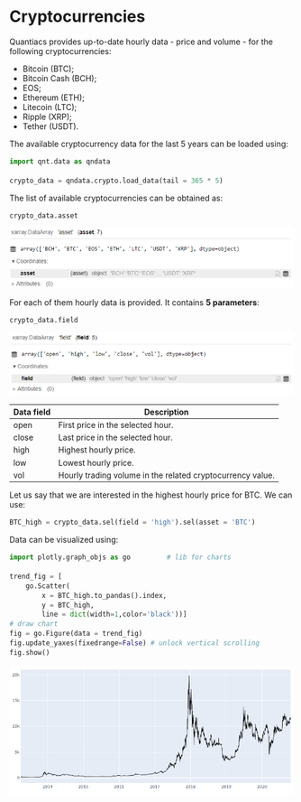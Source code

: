 # Cryptocurrencies

Quantiacs provides up-to-date hourly data - price and volume - for the following cryptocurrencies: 

* Bitcoin (BTC); 
* Bitcoin Cash (BCH);
* EOS;
* Ethereum (ETH);
* Litecoin (LTC);
* Ripple (XRP);
* Tether (USDT). 

The available cryptocurrency data for the last 5 years can be loaded using:
```python
import qnt.data as qndata

crypto_data = qndata.crypto.load_data(tail = 365 * 5)
```

The list of available cryptocurrencies can be obtained as:
```python
crypto_data.asset
```
![crypto_asset](./pictures/crypto_asset.PNG)

For each of them hourly data is provided. It contains **5 parameters**:
```python
crypto_data.field
```
![crypto_field](./pictures/crypto_fields.PNG)

| Data field | Description |
| ------------------ | -------- |
| open               | First price in the selected hour.|
| close              | Last price in the selected hour. |
| high               | Highest hourly price. |
| low                | Lowest hourly price. |
| vol                | Hourly trading volume in the related cryptocurrency value.|

Let us say that we are interested in the highest hourly price for BTC. We can use:

```python
BTC_high = crypto_data.sel(field = 'high').sel(asset = 'BTC')
```

Data can be visualized using:

```python
import plotly.graph_objs as go         # lib for charts

trend_fig = [
    go.Scatter(
        x = BTC_high.to_pandas().index,
        y = BTC_high,
        line = dict(width=1,color='black'))]
# draw chart
fig = go.Figure(data = trend_fig)
fig.update_yaxes(fixedrange=False) # unlock vertical scrolling
fig.show()
```

![crypto_high](./pictures/crypto_high.PNG)
